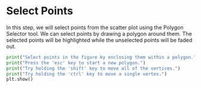 # Select Points

In this step, we will select points from the scatter plot using the Polygon Selector tool. We can select points by drawing a polygon around them. The selected points will be highlighted while the unselected points will be faded out.

```python
print("Select points in the figure by enclosing them within a polygon.")
print("Press the 'esc' key to start a new polygon.")
print("Try holding the 'shift' key to move all of the vertices.")
print("Try holding the 'ctrl' key to move a single vertex.")
plt.show()
```
